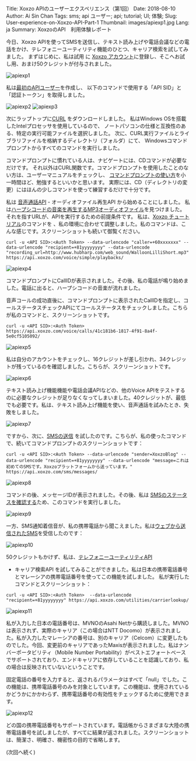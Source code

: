 Title: Xoxzo APIのユーザーエクスペリエンス（第1回）
Date: 2018-08-10
Author: Ai Sin Chan
Tags: sms; api ユーザー; api; tutorial; UI; 体験;
Slug: User-experience-on-Xoxzo-API-Part-1
Thumbnail: images/apiexp1.jpg
Lang: ja
Summary: XoxzoのAPI　利用体験レポート

今日、Xoxzo APIを使ってSMSを送信し、テキスト読み上げや電話会議などの電話をかけ、テレフォニーユーティリティ機能のひとつ、キャリア検索を試してみました。
まずはじめに、私は試用 に [Xoxzo アカウント](https://www.xoxzo.com/ja/accounts/signup/)に登録し、そこへお試し用、おまけ50クレジットが付与されました。

![apiexp1](/images/apiexp1.jpg)

私は[最初のAPIユーザー](https://blog.xoxzo.com/ja/2017/10/13/create-your-first-apiuser/)を作成し、
以下のコマンドで使用する「API SID」と「認証トークン」を取得しました。

![apiexp2](/images/apiexp2.jpg)
![apiexp3](/images/apiexp3.jpg)

次にラップトップに[CURL](https://curl.haxx.se/dlwiz/?type=*) をダウンロードしました。
私はWindows OSを搭載したIntelプロセッサを使用しているので、
ノートパソコンの仕様と互換性のある、特定の実行可能ファイルを選択しました。
次に、CURL実行ファイルとライブラリファイルを格納するディレクトリ（フォルダ）にて、
Windowsコマンドプロンプトからすべてのコマンドを実行しました。

コマンドプロンプトに慣れている人は、ナビゲートには、CDコマンドが必要なだけです。
それ以外はCURL関数です。コマンドプロンプトを使用したことのない方は、ユーザーマニュアルをチェックし、
[コマンドプロンプトの使い方](https://techacademy.jp/magazine/5318)を小一時間ほど、勉強するといいかと思います。
実際には、CD（ディレクトリの変更）にはほんの少しコマンドを使って練習するだけで十分です。

私は [音声通話API](https://www.xoxzo.com/ja/about/voice-api/) - オーディオファイル再生API から始めることにしました。
私は[ハープシコードの音楽を再生するMP3オーディオファイル](http://www.hubharp.com/web_sound/WalloonLilliShort.mp3)を見つけました。
それを指すURLが、APIを実行するための前提条件です。
私は、[Xoxzo チュートリアル](https://blog.xoxzo.com/ja/2017/11/28/making-a-simple-playback-call/)のコマンドを 、私の環境に合わせて調整しました。私のコマンドは、こんな感じです。スクリーンショットも続いて御覧ください。

```
curl -u <API SID>:<Auth Token> --data-urlencode "caller=+60xxxxxxx" --data-urlencode "recipient=+81yyyyyyyy" --data-urlencode "recording_url=http://www.hubharp.com/web_sound/WalloonLilliShort.mp3" https://api.xoxzo.com/voice/simple/playbacks/
```

![apiexp4](/images/apiexp4.jpg) 

コマンドプロンプトにCallIDが表示されました。その後、私の電話が鳴り始めました。電話に出ると、ハープシコードの音楽が流れました。

音声コールの成功直後に、コマンドプロンプトに表示されたCallIDを指定し、コールステータスチェックAPIにてコールステータスをチェックしました。こちらが私のコマンドと、スクリーンショットです。

```
curl -u <API SID>:<Auth Token> https://api.xoxzo.com/voice/calls/41c181b6-1817-4f91-8a4f-5e0cf5105092/
```

![apiexp5](/images/apiexp5.jpg)

私は自分のアカウントをチェックし、16クレジットが差し引かれ、34クレジットが残っているのを確認しました。こちらが、スクリーンショットです。

![apiexp6](/images/apiexp6.jpg)

テキスト読み上げ機能機能や電話会議APIなどの、他のVoice APIをテストするのに必要なクレジットが足りなくなってしまいました。40クレジットが、最低でも必要です。私は、テキスト読み上げ機能を使い、音声通話を試みたとき、失敗をしました。

![apiexp7](/images/apiexp7.jpg)

ですから、次に、[SMSの送信](https://blog.xoxzo.com/ja/2017/10/31/sending-your-first-sms/) を試したのです。こちらが、私の使ったコマンドで、続いてコマンドプロンプトのスクリーンショットです：

```
curl -u <API SID>:<Auth Token> --data-urlencode "sender=XoxzoBlog" --data-urlencode "recipient=+81yyyyyyyy" --data-urlencode "message=これは初めてのSMSです。Xoxzoプラットフォームから送っています。" https://api.xoxzo.com/sms/messages/
```

![apiexp8](/images/apiexp8.jpg)

コマンドの後、メッセージIDが表示されました。その後、私は
[SMSのステータスを確認する](https://blog.xoxzo.com/ja/2017/11/15/checking-your-sms-status/)ため、このコマンドを実行しました。

![apiexp9](/images/apiexp9.jpg)

一方、SMS通知着信音が、私の携帯電話から聞こえました。私は[ウェブから送信されたSMS](https://www.xoxzo.com/ja/about/sms-api/)を受信したのです：

![apiexp10](/images/apiexp10.jpg)

50クレジットもかけず、私は、[テレフォニーユーティリティAPI](https://www.xoxzo.com/en/about/utilities-api/)
- キャリア検索API を試してみることができました。私は日本の携帯電話番号とマレーシアの携帯電話番号を使ってこの機能を試しました。
私が実行したコマンドとスクリーンショット：

```
curl -u <API SID>:<Auth Token>  --data-urlencode "recipient=+81yyyyyyyy" https://api.xoxzo.com/utilities/carrierlookup/
```

![apiexp11](/images/apiexp11.jpg)
 
私が入力した日本の電話番号は、MVNOのAsahi Netから購読しました。MVNOは表示されず、実際のキャリア（この場合はNTT Docomo）が表示されました。私が入力したマレーシアの番号は、別のキャリア（Celcom）に変更したものでした。今回、変更前のキャリアであったMaxisが表示されました。私はナンバーポータビリティ（Mobile Number Portability）がベストエフォートベースでサポートされており、エンドキャリアに依存していることを認識しており、私の場合は反映されていないということです。

固定電話の番号を入力すると、返されるパラメータはすべて「null」でした。この機能は、携帯電話番号のみを対象としています。この機能は、使用されているかどうかにかかわらず、携帯電話番号の有効性をチェックするために使用できます。


![apiexp12](/images/apiexp12.jpg)
 
どの国の携帯電話番号もサポートされています。電話帳からさまざまな大陸の携帯電話番号を試しましたが、すべてに結果が返されました。スクリーンショットは、簡潔さ、明確さ、機密性の目的で省略します。

(次回へ続く)
